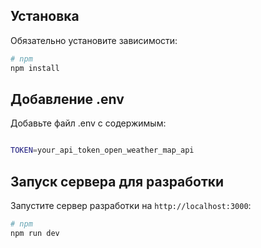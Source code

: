 ## Установка

Обязательно установите зависимости:

```bash
# npm
npm install

```

## Добавление .env

Добавьте файл .env с содержимым:

```bash

TOKEN=your_api_token_open_weather_map_api

```

## Запуск сервера для разработки

Запустите сервер разработки на `http://localhost:3000`:

```bash
# npm
npm run dev
```

